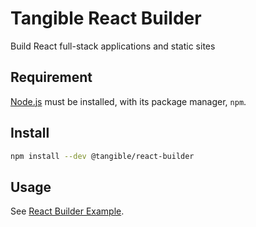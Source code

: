 # Tangible React Builder

Build React full-stack applications and static sites 

## Requirement

[Node.js](https://nodejs.org/en/) must be installed, with its package manager, `npm`.

## Install

```sh
npm install --dev @tangible/react-builder
```

## Usage

See [React Builder Example](https://github.com/TangibleInc/react-builder-example).
